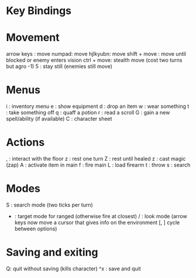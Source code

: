 Key Bindings
============

# Movement
arrow keys : move
numpad: move
hjlkyubn: move
shift + move : move until blocked or enemy enters vision
ctrl + move: stealth move (cost two turns but agro -1)
5 : stay still (enemies still move)

# Menus
i : inventory menu
e : show equipment
d : drop an item
w : wear something
t : take something off
q : quaff a potion
r : read a scroll
G : gain a new spell/ability (if available)
C : character sheet

# Actions
, : interact with the floor
z : rest one turn
Z : rest until healed
z : cast magic (zap)
A : activate item in main
f : fire main
L : load firearm
t : throw
s : search

# Modes
S : search mode (two ticks per turn)
* : target mode for ranged (otherwise fire at closest)
/ : look mode (arrow keys now move a cursor that gives info on the environment
  [, ] cycle between options)

# Saving and exiting
Q: quit without saving (kills character)
^x : save and quit
